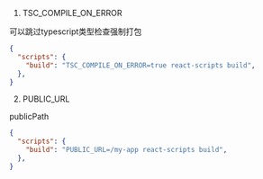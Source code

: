 1. TSC_COMPILE_ON_ERROR

可以跳过typescript类型检查强制打包

```json
{
  "scripts": {
    "build": "TSC_COMPILE_ON_ERROR=true react-scripts build",
  },
}
```

2. PUBLIC_URL

publicPath

```json
{
  "scripts": {
    "build": "PUBLIC_URL=/my-app react-scripts build",
  },
}
```
